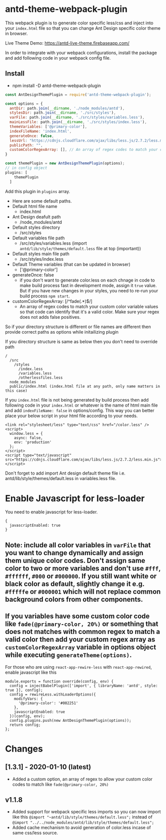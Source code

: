 # antd-theme-webpack-plugin

This webpack plugin is to  generate color specific less/css and inject into your `index.html` file so 
that you can change Ant Design specific color theme in browser.

Live Theme Demo: https://antd-live-theme.firebaseapp.com/

In order to integrate with your webpack configurations, install the package and add following code in your webpack config file.

## Install
  - npm install -D antd-theme-webpack-plugin

```js
const AntDesignThemePlugin = require('antd-theme-webpack-plugin');

const options = {
  antDir: path.join(__dirname, './node_modules/antd'),
  stylesDir: path.join(__dirname, './src/styles'),
  varFile: path.join(__dirname, './src/styles/variables.less'),
  mainLessFile: path.join(__dirname, './src/styles/index.less'),
  themeVariables: ['@primary-color'],
  indexFileName: 'index.html',
  generateOnce: false,
  lessUrl: "https://cdnjs.cloudflare.com/ajax/libs/less.js/2.7.2/less.min.js",
  publicPath: "",
  customColorRegexArray: [], // An array of regex codes to match your custom color variable values so that code can identify that it's a valid color. Make sure your regex does not adds false positives.
}

const themePlugin = new AntDesignThemePlugin(options);
// in config object
plugins: [
    themePlugin
  ]
```
Add this plugin in `plugins` array.

- Here are some default paths.
- Default html file name
  - index.html
- Ant Design deafult path
  - /node_modules/antd
- Default styles directory
  - /src/styles
- Default variables file path
  - /src/styles/variables.less (import `antd/lib/style/themes/default.less` file at top (important))
- Default styles main file path
  - /src/styles/index.less
- Default Theme variables (that can be updated in browser)
  - ['@primary-color']
- generateOnce: false
  - if you don't want to generate color.less on each chnage in code to make build process fast in development mode, assign it `true` value. But if you have new changes in your styles, you need to re-run your build process `npm start`.
- customColorRegexArray: [/^fade\(.*\)$/]
  - An array of regex codes to match your custom color variable values so that code can identify that it's a valid color. Make sure your regex does not adds false positives.

So if your directory structure is different or file names are different then provide correct paths as options 
while initailizing plugin

If you directory structure is same as below then you don't need to override path
```
/
  /src
    /styles
      /index.less
      /variables.less
      /otherlessfiles.less
  node_modules
  public/index.html (index.html file at any path, only name matters in this case)
```

If you `index.html` file is not being generated by build process then add following code in your `index.html` or whatever is the name of html main file and add `indexFileName: false` in options/config. This way you can better place your below script in your html file according to your needs.

```
<link rel="stylesheet/less" type="text/css" href="/color.less" />
<script>
  window.less = {
    async: false,
    env: 'production'
  };
</script>
<script type="text/javascript" src="https://cdnjs.cloudflare.com/ajax/libs/less.js/2.7.2/less.min.js"></script>
```
Don't forget to add import Ant design default theme file i.e. antd/lib/style/themes/default.less in variables.less file.

# Enable Javascript for less-loader

You need to enable javascript for less-loader.

```
{
  javascriptEnabled: true
}

```

## Note: include all color variables in `varFile` that you want to change dynamically and assign them unique color codes. Don't assign same color to two or more variables and don't use `#fff`, `#ffffff`, `#000` or `#000000`. If you still want white or black color as default, slightly change it e.g. `#fffffe` or `#000001` which will not replace common background colors from other components. 

## If you variables have some custom color code like `fade(@primary-color, 20%)` or something that does not matches with common regex to match a valid color then add your custom regex array as `customColorRegexArray` variable in options object while executing `generateTheme(options)`.

For those who are using `react-app-rewire-less` with `react-app-rewired`, enable javascript like this

```
module.exports = function override(config, env) {
  config = injectBabelPlugin(['import', { libraryName: 'antd', style: true }], config);
  config = rewireLess.withLoaderOptions({
    modifyVars: {
      '@primary-color': '#002251'
    },
    javascriptEnabled: true
  })(config, env);
  config.plugins.push(new AntDesignThemePlugin(options));
  return config;
};
```

# Changes

## [1.3.1] - 2020-01-10 (latest)
- Added a custom option, an array of regex to allow your custom color codes to match like `fade(@primary-color, 20%)`

## v1.1.8
- Added support for webpack specific less imports so you can now import like this `@import "~antd/lib/style/themes/default.less";` instead of `@import "../../node_modules/antd/lib/style/themes/default.less";`
- Added cache mechanism to avoid generation of color.less incase of same css/less source.
